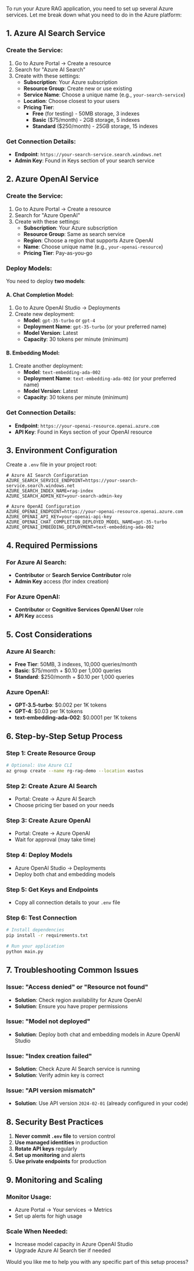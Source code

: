 To run your Azure RAG application, you need to set up several Azure services. Let me break down what you need to do in the Azure platform:

## 1. **Azure AI Search Service**

### Create the Service:
1. Go to Azure Portal → Create a resource
2. Search for "Azure AI Search"
3. Create with these settings:
   - **Subscription**: Your Azure subscription
   - **Resource Group**: Create new or use existing
   - **Service Name**: Choose a unique name (e.g., `your-search-service`)
   - **Location**: Choose closest to your users
   - **Pricing Tier**: 
     - **Free** (for testing) - 50MB storage, 3 indexes
     - **Basic** ($75/month) - 2GB storage, 5 indexes
     - **Standard** ($250/month) - 25GB storage, 15 indexes

### Get Connection Details:
- **Endpoint**: `https://your-search-service.search.windows.net`
- **Admin Key**: Found in Keys section of your search service

## 2. **Azure OpenAI Service**

### Create the Service:
1. Go to Azure Portal → Create a resource
2. Search for "Azure OpenAI"
3. Create with these settings:
   - **Subscription**: Your Azure subscription
   - **Resource Group**: Same as search service
   - **Region**: Choose a region that supports Azure OpenAI
   - **Name**: Choose unique name (e.g., `your-openai-resource`)
   - **Pricing Tier**: Pay-as-you-go

### Deploy Models:
You need to deploy **two models**:

#### A. Chat Completion Model:
1. Go to Azure OpenAI Studio → Deployments
2. Create new deployment:
   - **Model**: `gpt-35-turbo` or `gpt-4`
   - **Deployment Name**: `gpt-35-turbo` (or your preferred name)
   - **Model Version**: Latest
   - **Capacity**: 30 tokens per minute (minimum)

#### B. Embedding Model:
1. Create another deployment:
   - **Model**: `text-embedding-ada-002`
   - **Deployment Name**: `text-embedding-ada-002` (or your preferred name)
   - **Model Version**: Latest
   - **Capacity**: 30 tokens per minute (minimum)

### Get Connection Details:
- **Endpoint**: `https://your-openai-resource.openai.azure.com`
- **API Key**: Found in Keys section of your OpenAI resource

## 3. **Environment Configuration**

Create a `.env` file in your project root:

```env
# Azure AI Search Configuration
AZURE_SEARCH_SERVICE_ENDPOINT=https://your-search-service.search.windows.net
AZURE_SEARCH_INDEX_NAME=rag-index
AZURE_SEARCH_ADMIN_KEY=your-search-admin-key

# Azure OpenAI Configuration
AZURE_OPENAI_ENDPOINT=https://your-openai-resource.openai.azure.com
AZURE_OPENAI_API_KEY=your-openai-api-key
AZURE_OPENAI_CHAT_COMPLETION_DEPLOYED_MODEL_NAME=gpt-35-turbo
AZURE_OPENAI_EMBEDDING_DEPLOYMENT=text-embedding-ada-002
```

## 4. **Required Permissions**

### For Azure AI Search:
- **Contributor** or **Search Service Contributor** role
- **Admin Key** access (for index creation)

### For Azure OpenAI:
- **Contributor** or **Cognitive Services OpenAI User** role
- **API Key** access

## 5. **Cost Considerations**

### Azure AI Search:
- **Free Tier**: 50MB, 3 indexes, 10,000 queries/month
- **Basic**: $75/month + $0.10 per 1,000 queries
- **Standard**: $250/month + $0.10 per 1,000 queries

### Azure OpenAI:
- **GPT-3.5-turbo**: $0.002 per 1K tokens
- **GPT-4**: $0.03 per 1K tokens  
- **text-embedding-ada-002**: $0.0001 per 1K tokens

## 6. **Step-by-Step Setup Process**

### Step 1: Create Resource Group
```bash
# Optional: Use Azure CLI
az group create --name rg-rag-demo --location eastus
```

### Step 2: Create Azure AI Search
- Portal: Create → Azure AI Search
- Choose pricing tier based on your needs

### Step 3: Create Azure OpenAI
- Portal: Create → Azure OpenAI
- Wait for approval (may take time)

### Step 4: Deploy Models
- Azure OpenAI Studio → Deployments
- Deploy both chat and embedding models

### Step 5: Get Keys and Endpoints
- Copy all connection details to your `.env` file

### Step 6: Test Connection
```bash
# Install dependencies
pip install -r requirements.txt

# Run your application
python main.py
```

## 7. **Troubleshooting Common Issues**

### Issue: "Access denied" or "Resource not found"
- **Solution**: Check region availability for Azure OpenAI
- **Solution**: Ensure you have proper permissions

### Issue: "Model not deployed"
- **Solution**: Deploy both chat and embedding models in Azure OpenAI Studio

### Issue: "Index creation failed"
- **Solution**: Check Azure AI Search service is running
- **Solution**: Verify admin key is correct

### Issue: "API version mismatch"
- **Solution**: Use API version `2024-02-01` (already configured in your code)

## 8. **Security Best Practices**

1. **Never commit `.env` file** to version control
2. **Use managed identities** in production
3. **Rotate API keys** regularly
4. **Set up monitoring** and alerts
5. **Use private endpoints** for production

## 9. **Monitoring and Scaling**

### Monitor Usage:
- Azure Portal → Your services → Metrics
- Set up alerts for high usage

### Scale When Needed:
- Increase model capacity in Azure OpenAI Studio
- Upgrade Azure AI Search tier if needed

Would you like me to help you with any specific part of this setup process?